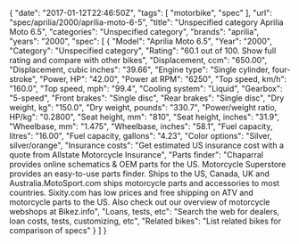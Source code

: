 {
    "date": "2017-01-12T22:46:50Z",
    "tags": [
        "motorbike",
        "spec"
    ],
    "url": "spec\/aprilia\/2000\/aprilia-moto-6-5",
    "title": "Unspecified category Aprilia Moto 6.5",
    "categories": "Unspecified category",
    "brands": "aprilia",
    "years": "2000",
    "spec": [
        {
            "Model": "Aprilia Moto 6.5",
            "Year": "2000",
            "Category": "Unspecified category",
            "Rating": "60.1 out of 100. Show full rating and compare with other bikes",
            "Displacement, ccm": "650.00",
            "Displacement, cubic inches": "39.66",
            "Engine type": "Single cylinder, four-stroke",
            "Power, HP": "42.00",
            "Power at RPM": "6250",
            "Top speed, km\/h": "160.0",
            "Top speed, mph": "99.4",
            "Cooling system": "Liquid",
            "Gearbox": "5-speed",
            "Front brakes": "Single disc",
            "Rear brakes": "Single disc",
            "Dry weight, kg": "150.0",
            "Dry weight, pounds": "330.7",
            "Power\/weight ratio, HP\/kg": "0.2800",
            "Seat height, mm": "810",
            "Seat height, inches": "31.9",
            "Wheelbase, mm": "1.475",
            "Wheelbase, inches": "58.1",
            "Fuel capacity, litres": "16.00",
            "Fuel capacity, gallons": "4.23",
            "Color options": "Silver, silver\/orange",
            "Insurance costs": "Get estimated US insurance cost with a quote from Allstate Motorcycle Insurance",
            "Parts finder": "Chaparral provides online schematics & OEM parts for the US.   Motorcycle Superstore provides an easy-to-use parts finder. Ships to the US, Canada, UK and Australia.MotoSport.com ships motorcycle parts and accessories to most countries.    Sixity.com has low prices and free shipping on ATV and motorcycle parts to the US. Also check out our overview of motorcycle webshops at Bikez.info",
            "Loans, tests, etc": "Search the web for dealers, loan costs, tests, customizing, etc",
            "Related bikes": "List related bikes for comparison of specs"
        }
    ]
}